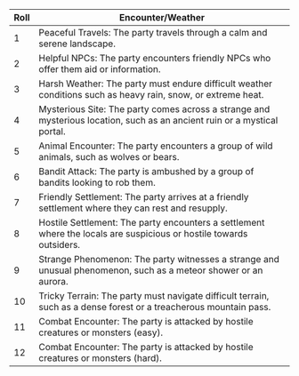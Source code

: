 | Roll | Encounter/Weather |
| ---- | ---------------- |
| 1    | Peaceful Travels: The party travels through a calm and serene landscape. |
| 2    | Helpful NPCs: The party encounters friendly NPCs who offer them aid or information. |
| 3    | Harsh Weather: The party must endure difficult weather conditions such as heavy rain, snow, or extreme heat. |
| 4    | Mysterious Site: The party comes across a strange and mysterious location, such as an ancient ruin or a mystical portal. |
| 5    | Animal Encounter: The party encounters a group of wild animals, such as wolves or bears. |
| 6    | Bandit Attack: The party is ambushed by a group of bandits looking to rob them. |
| 7    | Friendly Settlement: The party arrives at a friendly settlement where they can rest and resupply. |
| 8    | Hostile Settlement: The party encounters a settlement where the locals are suspicious or hostile towards outsiders. |
| 9    | Strange Phenomenon: The party witnesses a strange and unusual phenomenon, such as a meteor shower or an aurora. |
| 10   | Tricky Terrain: The party must navigate difficult terrain, such as a dense forest or a treacherous mountain pass. |
| 11| Combat Encounter: The party is attacked by hostile creatures or monsters (easy). |
| 12| Combat Encounter: The party is attacked by hostile creatures or monsters (hard). |

